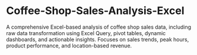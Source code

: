# Coffee-Shop-Sales-Analysis-Excel
A comprehensive Excel-based analysis of coffee shop sales data, including raw data transformation using Excel Query, pivot tables, dynamic dashboards, and actionable insights. Focuses on sales trends, peak hours, product performance, and location-based revenue.
